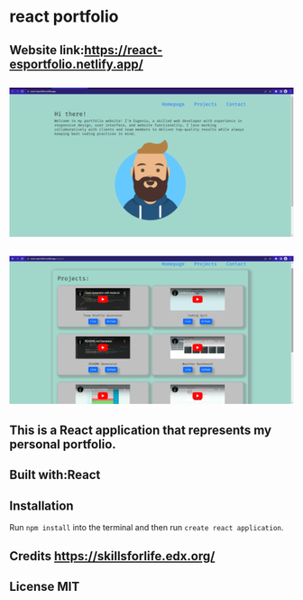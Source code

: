 # react portfolio

## Website link:https://react-esportfolio.netlify.app/

## ![my screenshot](./public/images/page-one.png)
## ![my screenshot](./public/images/page-two.png)


## This is a React application that represents my personal portfolio. 
 

## Built with:React 

## Installation 
Run `npm install` into the terminal and then run `create react application`.

## Credits https://skillsforlife.edx.org/

## License MIT